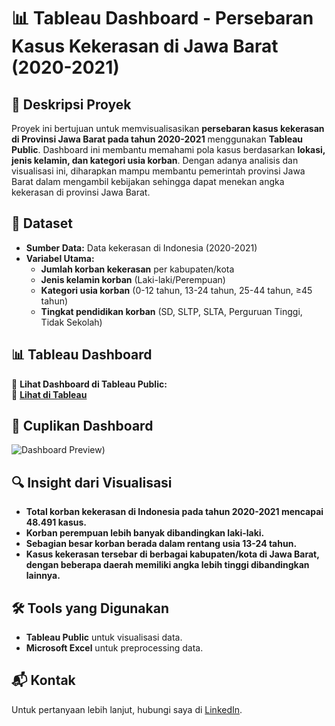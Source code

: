 # 📊 Tableau Dashboard - Persebaran Kasus Kekerasan di Jawa Barat (2020-2021)

## 📌 Deskripsi Proyek  
Proyek ini bertujuan untuk memvisualisasikan **persebaran kasus kekerasan di Provinsi Jawa Barat pada tahun 2020-2021** menggunakan **Tableau Public**. Dashboard ini membantu memahami pola kasus berdasarkan **lokasi, jenis kelamin, dan kategori usia korban**. Dengan adanya analisis dan visualisasi ini, diharapkan mampu membantu pemerintah provinsi Jawa Barat dalam mengambil kebijakan sehingga dapat menekan angka kekerasan di provinsi Jawa Barat.

## 📂 Dataset  
- **Sumber Data:** Data kekerasan di Indonesia (2020-2021)
- **Variabel Utama:**
  - **Jumlah korban kekerasan** per kabupaten/kota
  - **Jenis kelamin korban** (Laki-laki/Perempuan)
  - **Kategori usia korban** (0-12 tahun, 13-24 tahun, 25-44 tahun, ≥45 tahun)
  - **Tingkat pendidikan korban** (SD, SLTP, SLTA, Perguruan Tinggi, Tidak Sekolah)

## 📊 Tableau Dashboard  
📌 **Lihat Dashboard di Tableau Public:**  
🔗 **[Lihat di Tableau](https://public.tableau.com/app/profile/jasmeenmhrn/viz/trialnew_16672035663940/Dashboard)**  

## 📸 Cuplikan Dashboard  
![Dashboard Preview]((https://raw.githubusercontent.com/)/Izmahikmah/Data-Visualization-Tableau-Dashboard/blob/main/Dashboard_Screenshot.png?raw=true))  

## 🔍 Insight dari Visualisasi  
- **Total korban kekerasan di Indonesia pada tahun 2020-2021 mencapai 48.491 kasus.**
- **Korban perempuan lebih banyak dibandingkan laki-laki.**
- **Sebagian besar korban berada dalam rentang usia 13-24 tahun.**
- **Kasus kekerasan tersebar di berbagai kabupaten/kota di Jawa Barat, dengan beberapa daerah memiliki angka lebih tinggi dibandingkan lainnya.**
  
## 🛠 Tools yang Digunakan  
- **Tableau Public** untuk visualisasi data.  
- **Microsoft Excel** untuk preprocessing data.  

## 📬 Kontak  
Untuk pertanyaan lebih lanjut, hubungi saya di [LinkedIn](https://www.linkedin.com/in/izmah-ashfayel-hikmah).  
